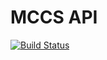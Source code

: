 # MCCS API

[![Build Status][build-img]][build-url]

[build-img]: https://github.com/ic3network/mccs-alpha-api/workflows/test/badge.svg
[build-url]: https://github.com/ic3network/mccs-alpha-api/actions
